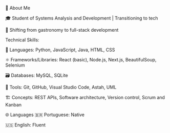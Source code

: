 👋 About Me

🎓 Student of Systems Analysis and Development | Transitioning to tech

🚀 Shifting from gastronomy to full-stack development







Technical Skills:

📔 Languages: Python, JavaScript, Java, HTML, CSS

⚛️ Frameworks/Libraries: React (basic), Node.js, Next.js, BeautifulSoup, Selenium

🗃️ Databases: MySQL, SQLite

📐 Tools: Git, GitHub,  Visual Studio Code, Astah, UML

🏗️ Concepts: REST APIs, Software architecture, Version control, Scrum and Kanban


🌐 Languages
🇧🇷 Portuguese: Native

🇺🇸 English: Fluent


